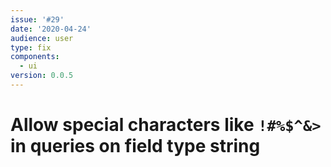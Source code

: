 ```yaml
---
issue: '#29'
date: '2020-04-24'
audience: user
type: fix
components:
  - ui
version: 0.0.5
---
```

# Allow special characters like `!#%$^&>` in queries on field type string
